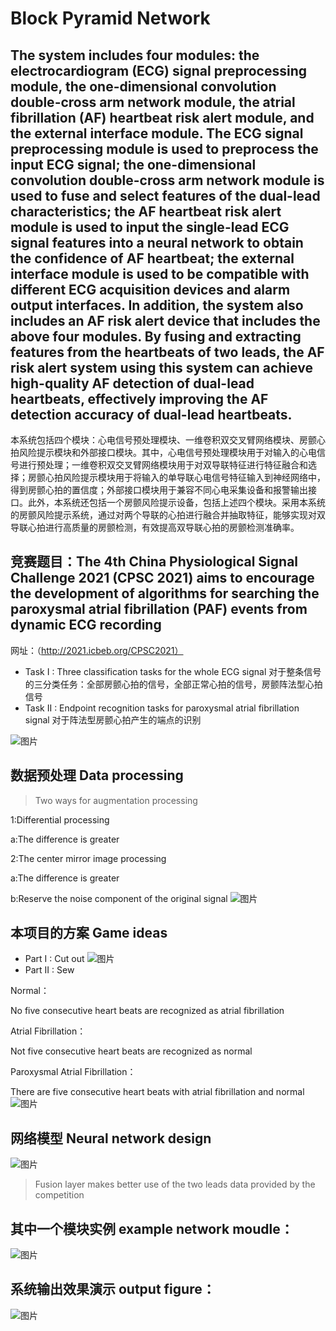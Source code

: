 # Block Pyramid Network 
The system includes four modules: the electrocardiogram (ECG) signal preprocessing module, the one-dimensional convolution double-cross arm network module, the atrial fibrillation (AF) heartbeat risk alert module, and the external interface module. The ECG signal preprocessing module is used to preprocess the input ECG signal; the one-dimensional convolution double-cross arm network module is used to fuse and select features of the dual-lead characteristics; the AF heartbeat risk alert module is used to input the single-lead ECG signal features into a neural network to obtain the confidence of AF heartbeat; the external interface module is used to be compatible with different ECG acquisition devices and alarm output interfaces. In addition, the system also includes an AF risk alert device that includes the above four modules. By fusing and extracting features from the heartbeats of two leads, the AF risk alert system using this system can achieve high-quality AF detection of dual-lead heartbeats, effectively improving the AF detection accuracy of dual-lead heartbeats.
---
本系统包括四个模块：心电信号预处理模块、一维卷积双交叉臂网络模块、房颤心拍风险提示模块和外部接口模块。其中，心电信号预处理模块用于对输入的心电信号进行预处理；一维卷积双交叉臂网络模块用于对双导联特征进行特征融合和选择；房颤心拍风险提示模块用于将输入的单导联心电信号特征输入到神经网络中，得到房颤心拍的置信度；外部接口模块用于兼容不同心电采集设备和报警输出接口。此外，本系统还包括一个房颤风险提示设备，包括上述四个模块。采用本系统的房颤风险提示系统，通过对两个导联的心拍进行融合并抽取特征，能够实现对双导联心拍进行高质量的房颤检测，有效提高双导联心拍的房颤检测准确率。

## 竞赛题目：The 4th China Physiological Signal Challenge 2021 (CPSC 2021) aims to encourage the development of algorithms for searching the paroxysmal atrial fibrillation (PAF) events from dynamic ECG recording
网址：（http://2021.icbeb.org/CPSC2021）
+ Task I  : Three classification tasks for the whole ECG signal
对于整条信号的三分类任务：全部房颤心拍的信号，全部正常心拍的信号，房颤阵法型心拍信号
+ Task II : Endpoint recognition tasks for paroxysmal atrial fibrillation signal
对于阵法型房颤心拍产生的端点的识别

![图片](https://user-images.githubusercontent.com/66575985/214835438-0fd93a8f-de9a-4d9b-a6ee-90617c2da94e.png)
## 数据预处理 Data processing

> Two ways for augmentation processing

1:Differential processing

a:The difference is greater

2:The center mirror image processing

a:The difference is greater

b:Reserve the noise component of the original signal
![图片](https://user-images.githubusercontent.com/66575985/214837961-fabb81da-6800-4497-9442-73039ab90384.png)

## 本项目的方案 Game ideas
+ Part I : Cut out
![图片](https://user-images.githubusercontent.com/66575985/214836746-9c8f3907-a8da-4b0c-a5e3-f1a7f906c93d.png)
+ Part II : Sew

Normal：

No five consecutive heart beats are recognized as atrial fibrillation

Atrial Fibrillation：

Not five consecutive heart beats are recognized as normal

Paroxysmal Atrial Fibrillation：

There are five consecutive heart beats with atrial fibrillation and normal![图片](https://user-images.githubusercontent.com/66575985/214837081-fd40f4c6-efa0-44ac-b1c2-10ffffc446b8.png)












## 网络模型 Neural network design
![图片](https://user-images.githubusercontent.com/66575985/214839244-700740f9-472c-4c28-860d-8948e641d22a.png)
> Fusion layer  makes better use of the two leads data provided by the competition



## 其中一个模块实例 example network moudle：

![图片](https://user-images.githubusercontent.com/66575985/214832901-f04b2c86-78fd-4c6f-8d61-479b46eb0994.png)

## 系统输出效果演示 output figure：

![图片](https://user-images.githubusercontent.com/66575985/214832949-dd05d47b-4c3b-49f7-bdab-e8f3a61f8c38.png)


